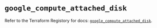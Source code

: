 # `google_compute_attached_disk`

Refer to the Terraform Registory for docs: [`google_compute_attached_disk`](https://registry.terraform.io/providers/hashicorp/google/5.1.0/docs/resources/compute_attached_disk).
